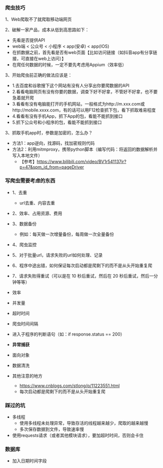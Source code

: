 ### 爬虫技巧
1、Web爬取不了就爬取移动端网页

2、破解一家产品，成本从低到高思路如下：
  - 先看是否提供API
  - web端 < 公众号 < 小程序 < app(安卓) < app(IOS)
  - 在抓数据之前，首先看是否有web页面【比如访问链接（如抖音app有分享链接，可直接在web上访问）】
  - 在爬任何数据的时候，一定不要先考虑用Appium（效率低）

3、开始爬虫前正确的做法应该是：
  - 1.去百度和谷歌搜下这个网站有没有人分享出你要爬数据的API
  - 2.看看电脑网页有没有你要的数据，调查下好不好拿，不管好不好拿，也不要急着就开爬
  - 3.看看有没有电脑能打开的手机网站，一般格式为http://m.xxx.com或http://mobile.xxxx.com，有的话可以用F12检查抓下包，看下抓取难易程度
  - 4.看看有没有手机App，抓下App的包，看能不能抓到接口
  - 5.抓下公众号和小程序的包，看能不能抓到接口

3、抓取手机app时，参数是加密的，怎么办？
- 方法1：app逆向，找源码，找加密规则代码
- 方法2：利用mitmproxy，携带python脚本（编写代码：将返回的数据解析并写入本地文件）
  - 【参考】https://www.bilibili.com/video/BV1r541137ir?p=47&spm_id_from=pageDriver

### 写爬虫需要考虑的东西
- 1、去重
    - url去重、内容去重
- 2、效率、占用资源、费用
- 3、数据备份
    - 例如：每天做一次增量备份，每周做一次全量备份
- 4、爬虫监控
- 5、对于批量url，请求失败的url如何处理、记录
- 6、程序中途出错，如何保证每次启动都是爬剩下的而不是从头开始重复爬
- 7、请求失败得重试（可以是在 10 秒后重试，然后在 20 秒后重试，然后一分钟等等）

- 效率
- 并发量
- 超时时间
- 爬虫时间间隔
- 进入子程序的判断语句（如：if response.status == 200）
- **异常捕获**
- 面向对象
- 数据清洗

- 其他注意的地方
  - https://www.cnblogs.com/stlong/p/11223551.html
  - 每次启动都是爬剩下的而不是从头开始重复爬

### 踩过的坑
- 多线程
  - 使用多线程未处理异常，导致存活的线程越来越少，爬取的越来越慢
  - 多次保存数据到文件，导致速率慢
- 使用requests请求（或者其他模块请求），要加超时时间，否则会卡住

### 数据库
- 加入日期时间字段
